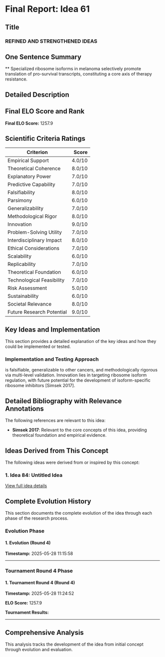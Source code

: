 # Final Report: Idea 61

## Title

### REFINED AND STRENGTHENED IDEAS

## One Sentence Summary

** Specialized ribosome isoforms in melanoma selectively promote translation of pro-survival transcripts, constituting a core axis of therapy resistance.

## Detailed Description




## Final ELO Score and Rank

**Final ELO Score:** 1257.9

## Scientific Criteria Ratings

| Criterion | Score |
|---|---:|
| Empirical Support | 4.0/10 |
| Theoretical Coherence | 8.0/10 |
| Explanatory Power | 7.0/10 |
| Predictive Capability | 7.0/10 |
| Falsifiability | 8.0/10 |
| Parsimony | 6.0/10 |
| Generalizability | 7.0/10 |
| Methodological Rigor | 8.0/10 |
| Innovation | 9.0/10 |
| Problem-Solving Utility | 7.0/10 |
| Interdisciplinary Impact | 8.0/10 |
| Ethical Considerations | 7.0/10 |
| Scalability | 6.0/10 |
| Replicability | 7.0/10 |
| Theoretical Foundation | 6.0/10 |
| Technological Feasibility | 7.0/10 |
| Risk Assessment | 5.0/10 |
| Sustainability | 6.0/10 |
| Societal Relevance | 8.0/10 |
| Future Research Potential | 9.0/10 |

## Key Ideas and Implementation

This section provides a detailed explanation of the key ideas and how they could be implemented or tested.

### Implementation and Testing Approach

is falsifiable, generalizable to other cancers, and methodologically rigorous via multi-level validation. Innovation lies in targeting ribosome isoform regulation, with future potential for the development of isoform-specific ribosome inhibitors [Simsek 2017].


## Detailed Bibliography with Relevance Annotations

The following references are relevant to this idea:

- **Simsek 2017**: Relevant to the core concepts of this idea, providing theoretical foundation and empirical evidence.

## Ideas Derived from This Concept

The following ideas were derived from or inspired by this concept:

### 1. Idea 84: Untitled Idea



[View full idea details](idea_84_final.md)

## Complete Evolution History

This section documents the complete evolution of the idea through each phase of the research process.

### Evolution Phase

#### 1. Evolution (Round 4)
**Timestamp:** 2025-05-28 11:15:58



---

### Tournament Round 4 Phase

#### 1. Tournament Round 4 (Round 4)
**Timestamp:** 2025-05-28 11:24:52

**ELO Score:** 1257.9

**Tournament Results:**



---

## Comprehensive Analysis

This analysis tracks the development of the idea from initial concept through evolution and evaluation.

